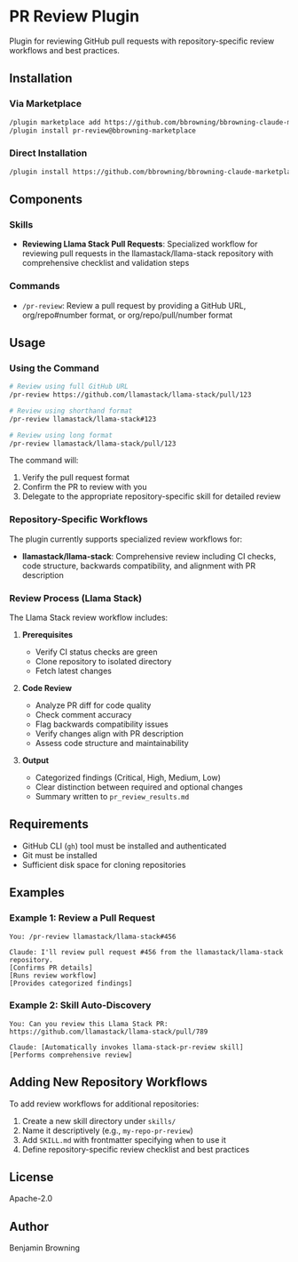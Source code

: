 # PR Review Plugin

Plugin for reviewing GitHub pull requests with repository-specific review workflows and best practices.

## Installation

### Via Marketplace

```bash
/plugin marketplace add https://github.com/bbrowning/bbrowning-claude-marketplace
/plugin install pr-review@bbrowning-marketplace
```

### Direct Installation

```bash
/plugin install https://github.com/bbrowning/bbrowning-claude-marketplace/pr-review
```

## Components

### Skills

- **Reviewing Llama Stack Pull Requests**: Specialized workflow for reviewing pull requests in the llamastack/llama-stack repository with comprehensive checklist and validation steps

### Commands

- `/pr-review`: Review a pull request by providing a GitHub URL, org/repo#number format, or org/repo/pull/number format

## Usage

### Using the Command

```bash
# Review using full GitHub URL
/pr-review https://github.com/llamastack/llama-stack/pull/123

# Review using shorthand format
/pr-review llamastack/llama-stack#123

# Review using long format
/pr-review llamastack/llama-stack/pull/123
```

The command will:
1. Verify the pull request format
2. Confirm the PR to review with you
3. Delegate to the appropriate repository-specific skill for detailed review

### Repository-Specific Workflows

The plugin currently supports specialized review workflows for:

- **llamastack/llama-stack**: Comprehensive review including CI checks, code structure, backwards compatibility, and alignment with PR description

### Review Process (Llama Stack)

The Llama Stack review workflow includes:

1. **Prerequisites**
   - Verify CI status checks are green
   - Clone repository to isolated directory
   - Fetch latest changes

2. **Code Review**
   - Analyze PR diff for code quality
   - Check comment accuracy
   - Flag backwards compatibility issues
   - Verify changes align with PR description
   - Assess code structure and maintainability

3. **Output**
   - Categorized findings (Critical, High, Medium, Low)
   - Clear distinction between required and optional changes
   - Summary written to `pr_review_results.md`

## Requirements

- GitHub CLI (`gh`) tool must be installed and authenticated
- Git must be installed
- Sufficient disk space for cloning repositories

## Examples

### Example 1: Review a Pull Request

```
You: /pr-review llamastack/llama-stack#456

Claude: I'll review pull request #456 from the llamastack/llama-stack repository.
[Confirms PR details]
[Runs review workflow]
[Provides categorized findings]
```

### Example 2: Skill Auto-Discovery

```
You: Can you review this Llama Stack PR: https://github.com/llamastack/llama-stack/pull/789

Claude: [Automatically invokes llama-stack-pr-review skill]
[Performs comprehensive review]
```

## Adding New Repository Workflows

To add review workflows for additional repositories:

1. Create a new skill directory under `skills/`
2. Name it descriptively (e.g., `my-repo-pr-review`)
3. Add `SKILL.md` with frontmatter specifying when to use it
4. Define repository-specific review checklist and best practices

## License

Apache-2.0

## Author

Benjamin Browning
